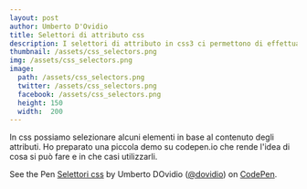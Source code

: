 ```yaml
---
layout: post
author: Umberto D'Ovidio
title: Selettori di attributo css
description: I selettori di attributo in css3 ci permettono di effettuare operazioni molto potenti. Ho preparato una piccola dimostrazione.
thumbnail: /assets/css_selectors.png
img: /assets/css_selectors.png
image:
  path: /assets/css_selectors.png
  twitter: /assets/css_selectors.png
  facebook: /assets/css_selectors.png
  height: 150
  width:  200
---
```


In css possiamo selezionare alcuni elementi in base al contenuto degli attributi.
Ho preparato una piccola demo su codepen.io che rende l'idea di cosa si può fare e in che casi utilizzarli.
<!-- more -->

<p data-height="600" data-theme-id="dark" data-slug-hash="qqqRWz" data-default-tab="result" data-user="dovidio" data-embed-version="2" data-pen-title="Selettori css" class="codepen">See the Pen <a href="http://codepen.io/dovidio/pen/qqqRWz/">Selettori css</a> by Umberto DOvidio (<a href="http://codepen.io/dovidio">@dovidio</a>) on <a href="http://codepen.io">CodePen</a>.</p>
<script async src="https://production-assets.codepen.io/assets/embed/ei.js"></script>